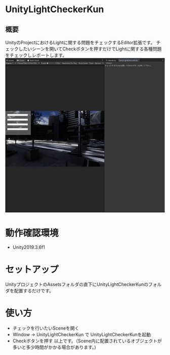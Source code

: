 # UnityLightCheckerKun
## 概要
UnityのProjectにおけるLightに関する問題をチェックするEditor拡張です。
チェックしたいシーンを開いてCheckボタンを押すだけでLightに関する各種問題をチェックしレポートします。
![alt text](Docs/Images/d7e6baaa92c049bf63e4ca8dc2ed3ebd.gif)
# 動作確認環境
- Unity2019.3.6f1
# セットアップ
UnityプロジェクトのAssetsフォルダの直下にUnityLightCheckerKunのフォルダを配置するだけです。
# 使い方
- チェックを行いたいSceneを開く
- Window -> UnityLightCheckerKun で UnityLightCheckerKunを起動
- Checkボタンを押す
以上です。（Scene内に配置されているオブジェクトが多いと多少時間がかかる場合があります。)
